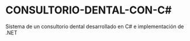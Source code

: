 # CONSULTORIO-DENTAL-CON-C#
Sistema de un consultorio dental desarrollado en C# e implementación de .NET
